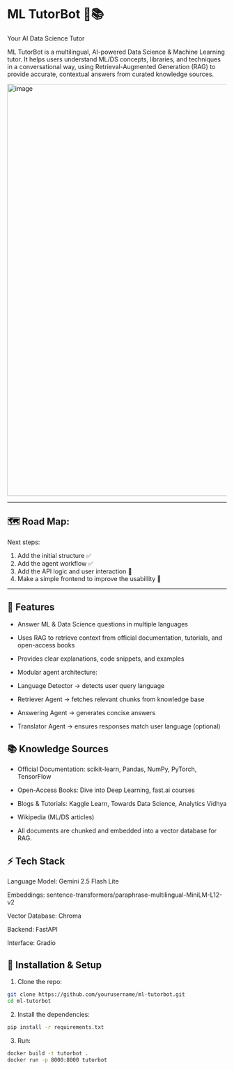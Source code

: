 # ML TutorBot 🤖📚
Your AI Data Science Tutor

ML TutorBot is a multilingual, AI-powered Data Science & Machine Learning tutor. It helps users understand ML/DS concepts, libraries, and techniques in a conversational way, using Retrieval-Augmented Generation (RAG) to provide accurate, contextual answers from curated knowledge sources.

<img width="1905" height="944" alt="image" src="https://github.com/user-attachments/assets/4f41c3c2-1de3-4305-bb18-d0ea4af1fee6" />

---

## 🗺️ Road Map:
Next steps:
1. Add the initial structure ✅
2. Add the agent workflow ✅
3. Add the API logic and user interaction 🔁
4. Make a simple frontend to improve the usabillity 🔁

---

## 🔹 Features
  * Answer ML & Data Science questions in multiple languages

  * Uses RAG to retrieve context from official documentation, tutorials, and open-access books

  * Provides clear explanations, code snippets, and examples

  * Modular agent architecture:

  * Language Detector → detects user query language

  * Retriever Agent → fetches relevant chunks from knowledge base

  * Answering Agent → generates concise answers

  * Translator Agent → ensures responses match user language (optional)

## 📚 Knowledge Sources

  * Official Documentation: scikit-learn, Pandas, NumPy, PyTorch, TensorFlow

  * Open-Access Books: Dive into Deep Learning, fast.ai courses

  * Blogs & Tutorials: Kaggle Learn, Towards Data Science, Analytics Vidhya

  * Wikipedia (ML/DS articles)

  * All documents are chunked and embedded into a vector database for RAG.

## ⚡ Tech Stack

Language Model: Gemini 2.5 Flash Lite

Embeddings: sentence-transformers/paraphrase-multilingual-MiniLM-L12-v2

Vector Database: Chroma

Backend: FastAPI

Interface: Gradio 

## 🚀 Installation & Setup

1. Clone the repo:
  ```bash
  git clone https://github.com/yourusername/ml-tutorbot.git
  cd ml-tutorbot
  ```
2. Install the dependencies:
  ```bash
  pip install -r requirements.txt
  ```
3. Run:
  ```bash
  docker build -t tutorbot .
  docker run -p 8000:8000 tutorbot
  ```
